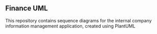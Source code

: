 ## Finance UML

This repository contains sequence diagrams for the internal company information management application, created using PlantUML